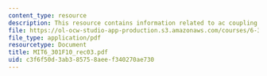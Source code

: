 ```yaml
---
content_type: resource
description: This resource contains information related to ac coupling.
file: https://ol-ocw-studio-app-production.s3.amazonaws.com/courses/6-301-solid-state-circuits-fall-2010/c3f6f50d3ab385758aeef340270ae730_MIT6_301F10_rec03.pdf
file_type: application/pdf
resourcetype: Document
title: MIT6_301F10_rec03.pdf
uid: c3f6f50d-3ab3-8575-8aee-f340270ae730
---
```


